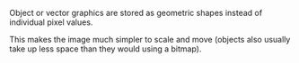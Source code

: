 Object or vector graphics are stored as geometric shapes instead of individual pixel values. 

This makes the image much simpler to scale and move (objects also usually take up less space than they would using a bitmap).